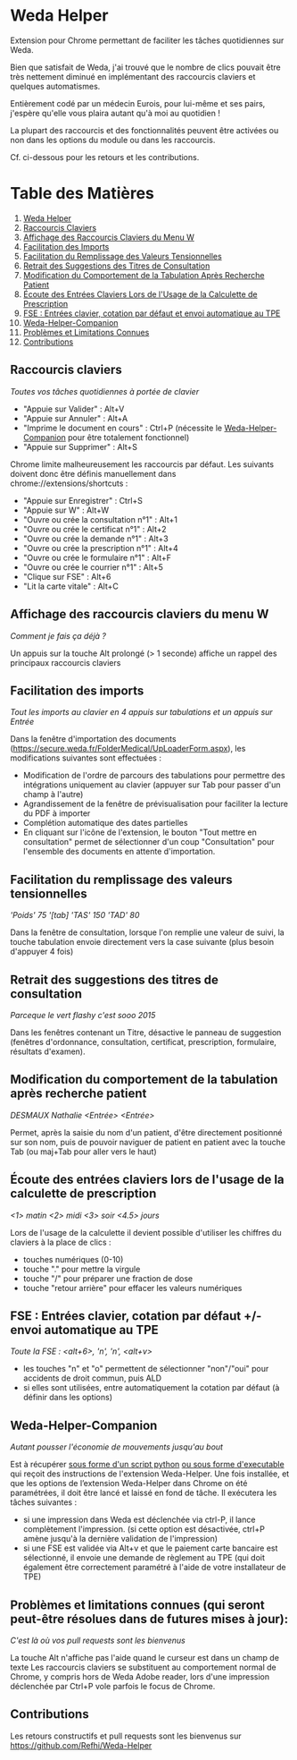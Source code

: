 # Weda Helper

Extension pour Chrome permettant de faciliter les tâches quotidiennes sur Weda.

Bien que satisfait de Weda, j'ai trouvé que le nombre de clics pouvait être très nettement diminué en implémentant des raccourcis claviers et quelques automatismes.

Entièrement codé par un médecin Eurois, pour lui-même et ses pairs, j'espère qu'elle vous plaira autant qu'à moi au quotidien !

La plupart des raccourcis et des fonctionnalités peuvent être activées ou non dans les options du module ou dans les raccourcis.

Cf. ci-dessous pour les retours et les contributions.

# Table des Matières

1. [Weda Helper](#weda-helper)
2. [Raccourcis Claviers](#raccourcis-claviers)
3. [Affichage des Raccourcis Claviers du Menu W](#affichage-des-raccourcis-claviers-du-menu-w)
4. [Facilitation des Imports](#facilitation-des-imports)
5. [Facilitation du Remplissage des Valeurs Tensionnelles](#facilitation-du-remplissage-des-valeurs-tensionnelles)
6. [Retrait des Suggestions des Titres de Consultation](#retrait-des-suggestions-des-titres-de-consultation)
7. [Modification du Comportement de la Tabulation Après Recherche Patient](#modification-du-comportement-de-la-tabulation-après-recherche-patient)
8. [Écoute des Entrées Claviers Lors de l'Usage de la Calculette de Prescription](#écoute-des-entrées-claviers-lors-de-lusage-de-la-calculette-de-prescription)
9. [FSE : Entrées clavier, cotation par défaut et envoi automatique au TPE](#fse-entrées-clavier-cotation-par-défaut-et-envoi-automatique-au-tpe)
10. [Weda-Helper-Companion](#weda-helper-companion)
11. [Problèmes et Limitations Connues](#problèmes-et-limitations-connues-qui-seront-peut-être-résolues-dans-de-futures-mises-à-jour)
12. [Contributions](#contributions)


## Raccourcis claviers
*Toutes vos tâches quotidiennes à portée de clavier*
- "Appuie sur Valider" : Alt+V
- "Appuie sur Annuler" : Alt+A
- "Imprime le document en cours" : Ctrl+P (nécessite le [Weda-Helper-Companion](#weda-helper-companion) pour être totalement fonctionnel)
- "Appuie sur Supprimer" : Alt+S

Chrome limite malheureusement les raccourcis par défaut. Les suivants doivent donc être
définis manuellement dans chrome://extensions/shortcuts :

- "Appuie sur Enregistrer" : Ctrl+S
- "Appuie sur W" : Alt+W
- "Ouvre ou crée la consultation n°1" : Alt+1
- "Ouvre ou crée le certificat n°1" : Alt+2
- "Ouvre ou crée la demande n°1" : Alt+3
- "Ouvre ou crée la prescription n°1" : Alt+4
- "Ouvre ou crée le formulaire n°1" : Alt+F
- "Ouvre ou crée le courrier n°1" : Alt+5
- "Clique sur FSE" : Alt+6
- "Lit la carte vitale" : Alt+C

## Affichage des raccourcis claviers du menu W
*Comment je fais ça déjà ?*

Un appuis sur la touche Alt prolongé (> 1 seconde) affiche un rappel des principaux raccourcis claviers

## Facilitation des imports
*Tout les imports au clavier en 4 appuis sur tabulations et un appuis sur Entrée*

Dans la fenêtre d'importation des documents (https://secure.weda.fr/FolderMedical/UpLoaderForm.aspx), les modifications suivantes sont effectuées :
- Modification de l'ordre de parcours des tabulations pour permettre des intégrations uniquement au clavier (appuyer sur Tab pour passer d'un champ à l'autre)
- Agrandissement de la fenêtre de prévisualisation pour faciliter la lecture du PDF à importer
- Complétion automatique des dates partielles
- En cliquant sur l'icône de l'extension, le bouton "Tout mettre en consultation" permet de sélectionner d'un coup "Consultation" pour l'ensemble des documents en attente d'importation.

## Facilitation du remplissage des valeurs tensionnelles
*'Poids' 75 '[tab] 'TAS' 150 <tab> 'TAD' 80*

Dans la fenêtre de consultation, lorsque l'on remplie une valeur de suivi, la touche tabulation envoie directement vers la case suivante (plus besoin d'appuyer 4 fois)

## Retrait des suggestions des titres de consultation
*Parceque le vert flashy c'est sooo 2015*

Dans les fenêtres contenant un Titre, désactive le panneau de suggestion (fenêtres d'ordonnance, consultation, certificat, prescription, formulaire, résultats d'examen).

## Modification du comportement de la tabulation après recherche patient
*DESMAUX Nathalie <Entrée> <Entrée>*

Permet, après la saisie du nom d'un patient, d'être directement positionné sur son nom, puis de pouvoir naviguer de patient en patient avec la touche Tab (ou maj+Tab pour aller vers le haut)

## Écoute des entrées claviers lors de l'usage de la calculette de prescription
*<1> matin <2> midi <3> soir <4.5> jours*

Lors de l'usage de la calculette il devient possible d'utiliser les chiffres du claviers à la place de clics :
- touches numériques (0-10)
- touche "." pour mettre la virgule
- touche "/" pour préparer une fraction de dose
- touche "retour arrière" pour effacer les valeurs numériques

## FSE : Entrées clavier, cotation par défaut +/- envoi automatique au TPE
*Toute la FSE : <alt+6>, 'n', 'n', <tab><alt+v>*

- les touches "n" et "o" permettent de sélectionner "non"/"oui" pour accidents de droit commun, puis ALD
- si elles sont utilisées, entre automatiquement la cotation par défaut (à définir dans les options)

## Weda-Helper-Companion
*Autant pousser l'économie de mouvements jusqu'au bout*

Est à récupérer [sous forme d'un script python](https://github.com/Refhi/Weda-Helper-Companion) [ou sous forme d'executable](https://github.com/Refhi/Weda-Helper-Companion/releases/latest/download/companion.exe) qui reçoit des instructions de l'extension Weda-Helper.
Une fois installée, et que les options de l’extension Weda-Helper dans Chrome on été paramétrées, il doit être lancé et laissé en fond de tâche.
Il exécutera les tâches suivantes :
- si une impression dans Weda est déclenchée via ctrl-P, il lance complètement l'impression. (si cette option est désactivée, ctrl+P amène jusqu'à la dernière validation de l'impression)
- si une FSE est validée via Alt+v et que le paiement carte bancaire est sélectionné, il envoie une demande de règlement au TPE (qui doit également être correctement paramétré à l'aide de votre installateur de TPE)

## Problèmes et limitations connues (qui seront peut-être résolues dans de futures mises à jour):
*C'est là où vos pull requests sont les bienvenus*

La touche Alt n'affiche pas l'aide quand le curseur est dans un champ de texte
Les raccourcis claviers se substituent au comportement normal de Chrome, y compris hors de Weda
Adobe reader, lors d'une impression déclenchée par Ctrl+P vole parfois le focus de Chrome.

## Contributions

Les retours constructifs et pull requests sont les bienvenus sur
https://github.com/Refhi/Weda-Helper
